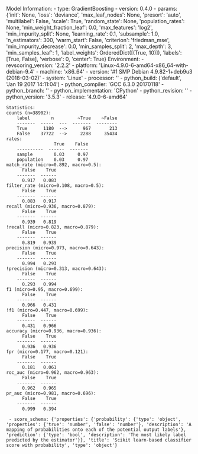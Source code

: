 Model Information:
	 - type: GradientBoosting
	 - version: 0.4.0
	 - params: {'init': None, 'loss': 'deviance', 'max_leaf_nodes': None, 'presort': 'auto', 'multilabel': False, 'scale': True, 'random_state': None, 'population_rates': None, 'min_weight_fraction_leaf': 0.0, 'max_features': 'log2', 'min_impurity_split': None, 'learning_rate': 0.1, 'subsample': 1.0, 'n_estimators': 300, 'warm_start': False, 'criterion': 'friedman_mse', 'min_impurity_decrease': 0.0, 'min_samples_split': 2, 'max_depth': 3, 'min_samples_leaf': 1, 'label_weights': OrderedDict([(True, 10)]), 'labels': [True, False], 'verbose': 0, 'center': True}
	Environment:
	 - revscoring_version: '2.2.2'
	 - platform: 'Linux-4.9.0-6-amd64-x86_64-with-debian-9.4'
	 - machine: 'x86_64'
	 - version: '#1 SMP Debian 4.9.82-1+deb9u3 (2018-03-02)'
	 - system: 'Linux'
	 - processor: ''
	 - python_build: ('default', 'Jan 19 2017 14:11:04')
	 - python_compiler: 'GCC 6.3.0 20170118'
	 - python_branch: ''
	 - python_implementation: 'CPython'
	 - python_revision: ''
	 - python_version: '3.5.3'
	 - release: '4.9.0-6-amd64'
	
	Statistics:
	counts (n=38902):
		label        n         ~True    ~False
		-------  -----  ---  -------  --------
		True      1180  -->      967       213
		False    37722  -->     2288     35434
	rates:
		              True    False
		----------  ------  -------
		sample        0.03     0.97
		population    0.03     0.97
	match_rate (micro=0.892, macro=0.5):
		  False    True
		-------  ------
		  0.917   0.083
	filter_rate (micro=0.108, macro=0.5):
		  False    True
		-------  ------
		  0.083   0.917
	recall (micro=0.936, macro=0.879):
		  False    True
		-------  ------
		  0.939   0.819
	!recall (micro=0.823, macro=0.879):
		  False    True
		-------  ------
		  0.819   0.939
	precision (micro=0.973, macro=0.643):
		  False    True
		-------  ------
		  0.994   0.293
	!precision (micro=0.313, macro=0.643):
		  False    True
		-------  ------
		  0.293   0.994
	f1 (micro=0.95, macro=0.699):
		  False    True
		-------  ------
		  0.966   0.431
	!f1 (micro=0.447, macro=0.699):
		  False    True
		-------  ------
		  0.431   0.966
	accuracy (micro=0.936, macro=0.936):
		  False    True
		-------  ------
		  0.936   0.936
	fpr (micro=0.177, macro=0.121):
		  False    True
		-------  ------
		  0.181   0.061
	roc_auc (micro=0.962, macro=0.963):
		  False    True
		-------  ------
		  0.962   0.965
	pr_auc (micro=0.981, macro=0.696):
		  False    True
		-------  ------
		  0.999   0.394
	
	 - score_schema: {'properties': {'probability': {'type': 'object', 'properties': {'true': 'number', 'false': 'number'}, 'description': 'A mapping of probabilities onto each of the potential output labels'}, 'prediction': {'type': 'bool', 'description': 'The most likely label predicted by the estimator'}}, 'title': 'Scikit learn-based classifier score with probability', 'type': 'object'}

